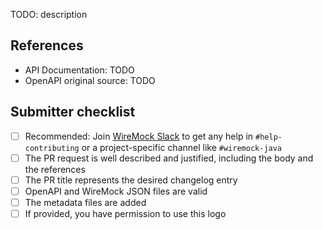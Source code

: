TODO: description

## References

- API Documentation: TODO
- OpenAPI original source: TODO

<!-- References to relevant GitHub issues and pull requests, esp. upstream and downstream changes -->

## Submitter checklist

- [ ] Recommended: Join [WireMock Slack](https://slack.wiremock.org/) to get any help in `#help-contributing` or a project-specific channel like `#wiremock-java`
- [ ] The PR request is well described and justified, including the body and the references
- [ ] The PR title represents the desired changelog entry
- [ ] OpenAPI and WireMock JSON files are valid
- [ ] The metadata files are added
- [ ] If provided, you have permission to use this logo
